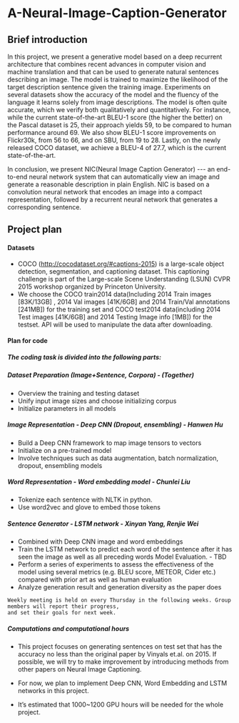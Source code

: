 # A-Neural-Image-Caption-Generator

## Brief introduction
In this project, we present a generative model based on a deep recurrent architecture that combines recent advances in computer vision and machine translation and that can be used to generate natural sentences describing an image. The model is trained to maximize the likelihood of the target description sentence given the training image. Experiments on several datasets show the accuracy of the model and the fluency of the language it learns solely from image descriptions. The model is often quite accurate, which we verify both qualitatively and quantitatively. For instance, while the current state-of-the-art BLEU-1 score (the higher the better) on the Pascal dataset is 25, their approach yields 59, to be compared to human performance around 69. We also show BLEU-1 score improvements on Flickr30k, from 56 to 66, and on SBU, from 19 to 28. Lastly, on the newly released COCO dataset, we achieve a BLEU-4 of 27.7, which is the current state-of-the-art.

In conclusion, we present NIC(Neural Image Caption Generator) --- an end-to-end neural network system that can automatically view an image and generate a reasonable description in plain English. NIC is based on a convolution neural network that encodes an image into a compact representation, followed by a recurrent neural network that generates a corresponding sentence.





## Project plan

#### Datasets
* COCO (http://cocodataset.org/#captions-2015) is a large-scale object detection, segmentation, and captioning dataset. This captioning challenge is part of the Large-scale Scene Understanding (LSUN) CVPR 2015 workshop organized by Princeton University. 
* We choose the COCO train2014 data(Including 2014 Train images [83K/13GB] , 2014 Val images [41K/6GB] and 2014 Train/Val annotations [241MB]) for the training set and COCO test2014 data(including 2014 Test images [41K/6GB] and 2014 Testing Image info [1MB]) for the testset. API will be used to manipulate the data after downloading.

#### Plan for code
##### The coding task is divided into the following parts:
##### Dataset Preparation (Image+Sentence, Corpora) - (Together)
* Overview the training and testing dataset
* Unify input image sizes and choose initializing corpus
* Initialize parameters in all models
##### Image Representation - Deep CNN (Dropout, ensembling) - Hanwen Hu
* Build a Deep CNN framework to map image tensors to vectors
* Initialize on a pre-trained model
* Involve techniques such as data augmentation, batch normalization, dropout, ensembling models
##### Word Representation - Word embedding model - Chunlei Liu
* Tokenize each sentence with NLTK in python.
* Use word2vec and glove to embed those tokens
##### Sentence Generator - LSTM network - Xinyan Yang, Renjie Wei
* Combined with Deep CNN image and word embeddings
* Train the LSTM network to predict each word of the sentence after it has seen the image as well as all preceding words
 Model Evaluation. - TBD
* Perform a series of experiments to assess the effectiveness of the model using several metrics (e.g. BLEU score, METEOR, Cider etc.) compared with prior art as well as human evaluation
* Analyze generation result and generation diversity as the paper does
```
Weekly meeting is held on every Thursday in the following weeks. Group members will report their progress, 
and set their goals for next week.
```
##### Computations and computational hours
* This project focuses on generating sentences on test set that has the accuracy no less than the original paper by Vinyals et.al. on 2015. If possible, we will try to make improvement by introducing methods from other papers on Neural Image Captioning.
* For now, we plan to implement Deep CNN, Word Embedding and LSTM networks in this project.

* It’s estimated that 1000~1200 GPU hours will be needed for the whole project.
